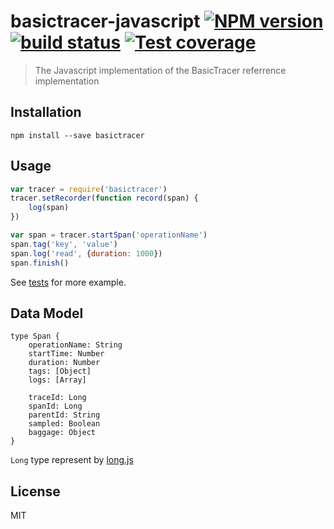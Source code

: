 # basictracer-javascript [![NPM version][npm-image]][npm-url] [![build status][travis-image]][travis-url] [![Test coverage][coveralls-image]][coveralls-url]

> The Javascript implementation of the BasicTracer referrence implementation

## Installation

    npm install --save basictracer

## Usage

```js
var tracer = require('basictracer')
tracer.setRecorder(function record(span) {
    log(span)
})

var span = tracer.startSpan('operationName')
span.tag('key', 'value')
span.log('read', {duration: 1000})
span.finish()
```

See [tests](src/__tests__/tracer-test.js) for more example.

## Data Model

    type Span {
        operationName: String
        startTime: Number
        duration: Number
        tags: [Object]
        logs: [Array]

        traceId: Long
        spanId: Long
        parentId: String
        sampled: Boolean
        baggage: Object
    }

`Long` type represent by [long.js](https://github.com/dcodeIO/long.js)

## License

MIT

[npm-image]: https://img.shields.io/npm/v/basictracer.svg?style=flat
[npm-url]: https://npmjs.org/package/basictracer
[travis-image]: https://img.shields.io/travis/CatTail/basictracer-javascript.svg?style=flat
[travis-url]: https://travis-ci.org/CatTail/basictracer-javascript
[coveralls-image]: https://img.shields.io/coveralls/CatTail/basictracer-javascript.svg?style=flat
[coveralls-url]: https://coveralls.io/r/CatTail/basictracer-javascript?branch=master
